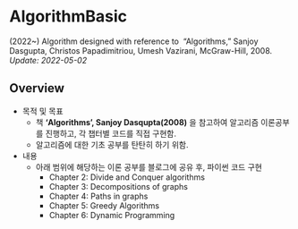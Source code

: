 # AlgorithmBasic
(2022~) Algorithm designed with reference to  “Algorithms,” Sanjoy Dasgupta, Christos Papadimitriou, Umesh Vazirani, McGraw-Hill, 2008.    
_Update: 2022-05-02_  
## **Overview**   
- 목적 및 목표
    - 책 **‘Algorithms’, Sanjoy Dasqupta(2008)** 을 참고하여 알고리즘 이론공부를 진행하고, 각 챕터별 코드를 직접 구현함.
    - 알고리즘에 대한 기초 공부를 탄탄히 하기 위함.
- 내용
    - 아래 범위에 해당하는 이론 공부를 블로그에 공유 후, 파이썬 코드 구현
        - Chapter 2: Divide and Conquer algorithms
        - Chapter 3: Decompositions of graphs
        - Chapter 4: Paths in graphs
        - Chapter 5: Greedy Algorithms
        - Chapter 6: Dynamic Programming
